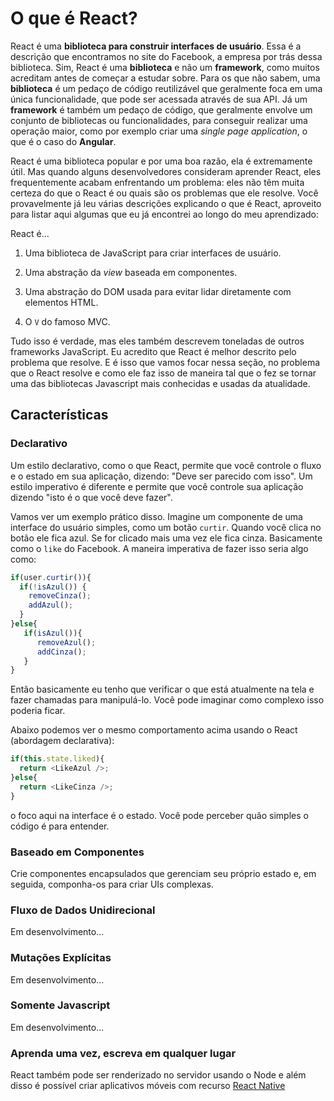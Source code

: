 # O que é React?

React é uma **biblioteca para construir interfaces de usuário**. Essa é a descrição que encontramos no site do Facebook, a empresa por trás dessa biblioteca.
Sim, React é uma **biblioteca** e não um **framework**, como muitos acreditam antes de começar a estudar sobre. Para os que não sabem, uma **biblioteca** é um pedaço de código reutilizável
que geralmente foca em uma única funcionalidade, que pode ser acessada através de sua API. Já um **framework** é também um pedaço de código, que geralmente envolve um conjunto de bibliotecas ou funcionalidades, para conseguir
realizar uma operação maior, como por exemplo criar uma *single page application*, o que é o caso do **Angular**.

React é uma biblioteca popular e por uma boa razão, ela é extremamente útil. Mas quando alguns desenvolvedores consideram aprender React, eles frequentemente acabam enfrentando um problema: eles não têm muita certeza do que o React é ou quais são os problemas que ele resolve. Você provavelmente já leu várias descrições explicando o que é React, aproveito para listar aqui algumas que eu já encontrei ao longo do meu aprendizado:

React é...

1. Uma biblioteca de JavaScript para criar interfaces de usuário.

2. Uma abstração da *view* baseada em componentes.

3. Uma abstração do DOM usada para evitar lidar diretamente com elementos HTML.

4. O `V` do famoso MVC.

Tudo isso é verdade, mas eles também descrevem toneladas de outros frameworks JavaScript. Eu acredito que React é melhor descrito pelo problema que resolve. E é isso que vamos focar nessa seção, no problema que o React resolve e como ele faz isso de maneira tal que o fez se tornar uma das bibliotecas Javascript mais conhecidas e usadas da atualidade.

## Características

### Declarativo
Um estilo declarativo, como o que React, permite que você controle o fluxo e o estado em sua aplicação, dizendo: "Deve ser parecido com isso". Um estilo imperativo é diferente e permite que você controle sua aplicação dizendo "isto é o que você deve fazer".

Vamos ver um exemplo prático disso. Imagine um componente de uma interface do usuário simples, como um botão `curtir`. Quando você clica no botão ele fica azul. Se for clicado mais uma vez ele fica cinza. Basicamente como o `like` do Facebook. A maneira imperativa de fazer isso seria algo como:

```javascript
if(user.curtir()){
  if(!isAzul()) {
    removeCinza();
    addAzul();
  }
}else{
   if(isAzul()){
      removeAzul();
      addCinza();
   }
}
```

Então basicamente eu tenho que verificar o que está atualmente na tela e fazer chamadas para manipulá-lo. Você pode imaginar como complexo isso poderia ficar.

Abaixo podemos ver o mesmo comportamento acima usando o React (abordagem declarativa):

```javascript
if(this.state.liked){
  return <LikeAzul />;
}else{
  return <LikeCinza />;
}
```

o foco aqui na interface é o estado. Você pode perceber quão simples o código é para entender.

### Baseado em Componentes
Crie componentes encapsulados que gerenciam seu próprio estado e, em seguida, componha-os para criar UIs complexas.

### Fluxo de Dados Unidirecional
Em desenvolvimento...

### Mutações Explícitas
Em desenvolvimento...

### Somente Javascript
Em desenvolvimento...

### Aprenda uma vez, escreva em qualquer lugar
React também pode ser renderizado no servidor usando o Node e além disso é possível criar aplicativos móveis com recurso [React Native](https://facebook.github.io/react-native/)
